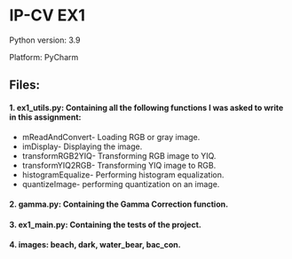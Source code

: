# IP-CV EX1
Python version: 3.9

Platform: PyCharm

## Files:
#### 1. ex1_utils.py: Containing all the following functions I was asked to write in this assignment: 
* mReadAndConvert- Loading RGB or gray image.
* imDisplay- Displaying the image.
* transformRGB2YIQ- Transforming RGB image to YIQ.
* transformYIQ2RGB- Transforming YIQ image to RGB.
* histogramEqualize- Performing histogram equalization.
* quantizeImage- performing quantization on an image.

#### 2. gamma.py: Containing the Gamma Correction function.
#### 3. ex1_main.py: Containing the tests of the project.
#### 4. images: beach, dark, water_bear, bac_con.


